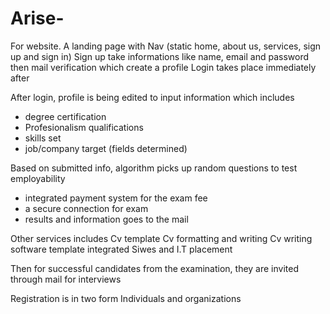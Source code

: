 # Arise-
For website. 
A landing page with Nav (static home, about us, services, sign up and sign in) 
Sign up take informations like name, email and password then mail verification which create a profile
Login takes place immediately after 

After login, profile is being edited to input information which includes
- degree certification 
- Profesionalism qualifications 
- skills set
- job/company target (fields determined) 

Based on submitted info, algorithm picks up random questions to test employability 
- integrated payment system for the exam fee
- a secure connection for exam 
- results and information goes to the mail 

Other services includes 
Cv template 
Cv formatting and writing 
Cv writing software template integrated
Siwes and I.T placement

Then for successful candidates from the examination, they are invited through mail for interviews 


Registration is in two form 
Individuals and organizations 
